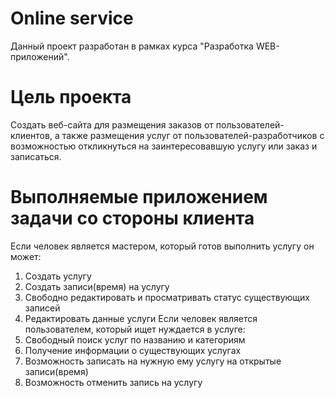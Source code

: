 # Online service
Данный проект разработан в рамках курса "Разработка WEB-приложений". 

# Цель проекта
Создать веб-сайта для размещения заказов от пользователей-клиентов,
а также размещения услуг от пользователей-разработчиков с возможностью
откликнуться на заинтересовавшую услугу или заказ и записаться.


# Выполняемые приложением задачи со стороны клиента
Если человек является мастером, который готов выполнить услугу он может:
1) Создать услугу
2) Создать записи(время) на услугу
3) Свободно редактировать и просматривать статус существующих записей
4) Редактировать данные услуги
Если человек является пользователем, который ищет нуждается в услуге:
1) Свободный поиск услуг по названию и категориям
2) Получение информации о существующих услугах
3) Возможность записать на нужную ему услугу на открытые записи(время)
4) Возможность отменить запись на услугу
